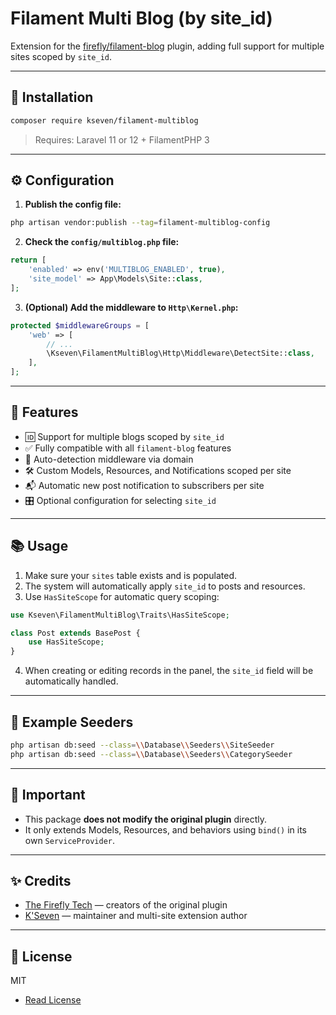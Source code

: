 # Filament Multi Blog (by site\_id)

Extension for the [firefly/filament-blog](https://github.com/thefireflytech/filament-blog) plugin, adding full support for multiple sites scoped by `site_id`.

---

## 🚀 Installation

```bash
composer require kseven/filament-multiblog
```

> Requires: Laravel 11 or 12 + FilamentPHP 3

---

## ⚙️ Configuration

1. **Publish the config file:**

```bash
php artisan vendor:publish --tag=filament-multiblog-config
```

2. **Check the `config/multiblog.php` file:**

```php
return [
    'enabled' => env('MULTIBLOG_ENABLED', true),
    'site_model' => App\Models\Site::class,
];
```

3. **(Optional) Add the middleware to `Http\Kernel.php`:**

```php
protected $middlewareGroups = [
    'web' => [
        // ...
        \Kseven\FilamentMultiBlog\Http\Middleware\DetectSite::class,
    ],
];
```

---

## 🧩 Features

* 🆔 Support for multiple blogs scoped by `site_id`
* ✅ Fully compatible with all `filament-blog` features
* 🧐 Auto-detection middleware via domain
* 🛠️ Custom Models, Resources, and Notifications scoped per site
* 📬 Automatic new post notification to subscribers per site
* 🎛️ Optional configuration for selecting `site_id`

---

## 📚 Usage

1. Make sure your `sites` table exists and is populated.
2. The system will automatically apply `site_id` to posts and resources.
3. Use `HasSiteScope` for automatic query scoping:

```php
use Kseven\FilamentMultiBlog\Traits\HasSiteScope;

class Post extends BasePost {
    use HasSiteScope;
}
```

4. When creating or editing records in the panel, the `site_id` field will be automatically handled.

---

## 🧪 Example Seeders

```bash
php artisan db:seed --class=\\Database\\Seeders\\SiteSeeder
php artisan db:seed --class=\\Database\\Seeders\\CategorySeeder
```

---

## 📌 Important

* This package **does not modify the original plugin** directly.
* It only extends Models, Resources, and behaviors using `bind()` in its own `ServiceProvider`.

---

## ✨ Credits

* [The Firefly Tech](https://github.com/thefireflytech) — creators of the original plugin
* [K'Seven](https://github.com/ksevendev) — maintainer and multi-site extension author

---

## 📄 License

MIT

* [Read License](https://github.com/ksevendev/filament-multi-blog/blob/master/LICENSE)

